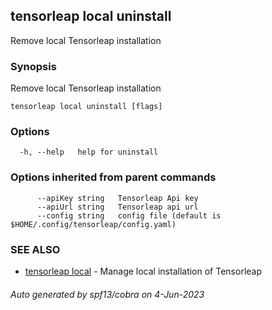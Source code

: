 ## tensorleap local uninstall

Remove local Tensorleap installation

### Synopsis

Remove local Tensorleap installation

```
tensorleap local uninstall [flags]
```

### Options

```
  -h, --help   help for uninstall
```

### Options inherited from parent commands

```
      --apiKey string   Tensorleap Api key
      --apiUrl string   Tensorleap api url
      --config string   config file (default is $HOME/.config/tensorleap/config.yaml)
```

### SEE ALSO

* [tensorleap local](tensorleap_local.md)	 - Manage local installation of Tensorleap

###### Auto generated by spf13/cobra on 4-Jun-2023

